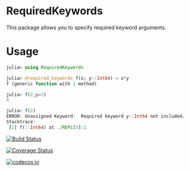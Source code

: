 # RequiredKeywords

This package allows you to specify required keyword arguments.

# Usage
```julia
julia> using RequiredKeywords

julia> @required_keywords f(x; y::Int64) = x*y
f (generic function with 1 method)

julia> f(2,y=2)
4

julia> f(2)
ERROR: Unassigned Keyword:  Required keyword y::Int64 not included.
Stacktrace:
 [1] f(::Int64) at ./REPL[5]:1
```

[![Build Status](https://travis-ci.org/adamslc/RequiredKeywords.jl.svg?branch=master)](https://travis-ci.org/adamslc/RequiredKeywords.jl)

[![Coverage Status](https://coveralls.io/repos/adamslc/RequiredKeywords.jl/badge.svg?branch=master&service=github)](https://coveralls.io/github/adamslc/RequiredKeywords.jl?branch=master)

[![codecov.io](http://codecov.io/github/adamslc/RequiredKeywords.jl/coverage.svg?branch=master)](http://codecov.io/github/adamslc/RequiredKeywords.jl?branch=master)
